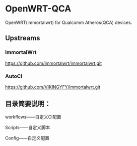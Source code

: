 # OpenWRT-QCA
OpenWRT(immortalwrt) for Qualcomm Atheros(QCA) devices.

## Upstreams

### ImmortalWrt
https://github.com/immortalwrt/immortalwrt.git

### AutoCI
https://github.com/VIKINGYFY/immortalwrt.git

## 目录简要说明：

workflows——自定义CI配置

Scripts——自定义脚本

Config——自定义配置
